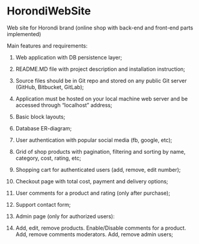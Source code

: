 # HorondiWebSite
Web site for Horondi brand (online shop with back-end and front-end parts implemented)

Main features and requirements:

1. Web application with DB persistence layer;

2. README.MD file with project description and installation instruction;

3. Source files should be in Git repo and stored on any public Git server (GitHub, Bitbucket, GitLab);

4. Application must be hosted on your local machine web server and be accessed through “localhost” address;

5. Basic block layouts;

6. Database ER-diagram; 

7. User authentication with popular social media (fb, google, etc);

8. Grid of shop products with pagination, filtering and sorting by name, category, cost, rating, etc;

9. Shopping cart for authenticated users (add, remove, edit number);

10. Checkout page with total cost, payment and delivery options;

11. User comments for a product and rating (only after purchase);

12. Support contact form;

13. Admin page (only for authorized users):

14. Add, edit, remove products. Enable/Disable comments for a product. Add, remove comments moderators. Add, remove admin users;
